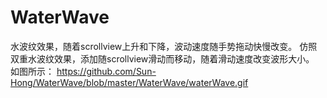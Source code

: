 # WaterWave
水波纹效果，随着scrollview上升和下降，波动速度随手势拖动快慢改变。
仿照双重水波纹效果，添加随scrollview滑动而移动，随着滑动速度改变波形大小。
如图所示：
https://github.com/Sun-Hong/WaterWave/blob/master/WaterWave/waterWave.gif
